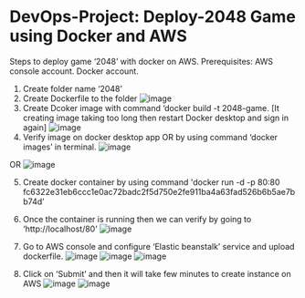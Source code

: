 # DevOps-Project: Deploy-2048 Game using Docker and AWS
Steps to deploy game ‘2048’ with docker on AWS.
Prerequisites: 
AWS console account.
Docker account.
1. Create folder name ‘2048’
2. Create Dockerfile to the folder
 ![image](https://github.com/rushi2828/Create-a-Game-using-Docker-and-Deploy-to-AWS/assets/33669698/a13342e8-4c00-4849-a80e-64082fd4ac32) 
3. Create Dcoker image with command ‘docker build -t 2048-game.
[It creating image taking too long then restart Docker desktop and sign in again]
![image](https://github.com/rushi2828/Create-a-Game-using-Docker-and-Deploy-to-AWS/assets/33669698/3618c61e-0c11-427e-acf5-046f6f10c8db)
4. Verify image on docker desktop app OR by using command ‘docker images’ in terminal.
![image](https://github.com/rushi2828/Create-a-Game-using-Docker-and-Deploy-to-AWS/assets/33669698/ed085b4e-528f-4e59-8c0d-61bb65973968)

OR
![image](https://github.com/rushi2828/Create-a-Game-using-Docker-and-Deploy-to-AWS/assets/33669698/30af4439-bb20-46b8-9165-cd7f6f021530)

5. Create docker container by using command 'docker run -d -p 80:80 fc6322e31eb6ccc1e0ac72badc2f5d750e2fe911ba4a63fad526b6b5ae7bb74d’
6. Once the container is running then we can verify by going to ‘http://localhost/80’ 
![image](https://github.com/rushi2828/Create-a-Game-using-Docker-and-Deploy-to-AWS/assets/33669698/6d77c703-b5aa-47a4-b4c1-cf3980deea60)

7. Go to AWS console and configure ‘Elastic beanstalk’ service and upload dockerfile.
![image](https://github.com/rushi2828/Create-a-Game-using-Docker-and-Deploy-to-AWS/assets/33669698/597240eb-86d0-4848-8310-fd231fd486dd)
![image](https://github.com/rushi2828/Create-a-Game-using-Docker-and-Deploy-to-AWS/assets/33669698/7dc3d04b-f5ee-41d3-96bd-0b220f690c90)
![image](https://github.com/rushi2828/Create-a-Game-using-Docker-and-Deploy-to-AWS/assets/33669698/6d602940-eb71-4304-9594-55edbd49b19a)

8. Click on ‘Submit’ and then it will take few minutes to create instance on AWS
![image](https://github.com/rushi2828/Create-a-Game-using-Docker-and-Deploy-to-AWS/assets/33669698/b51867c8-399b-4346-816a-6832dde92aa8)
![image](https://github.com/rushi2828/Create-a-Game-using-Docker-and-Deploy-to-AWS/assets/33669698/a913e9fc-d5f9-43bc-91ee-4a72d6890c17)
  
